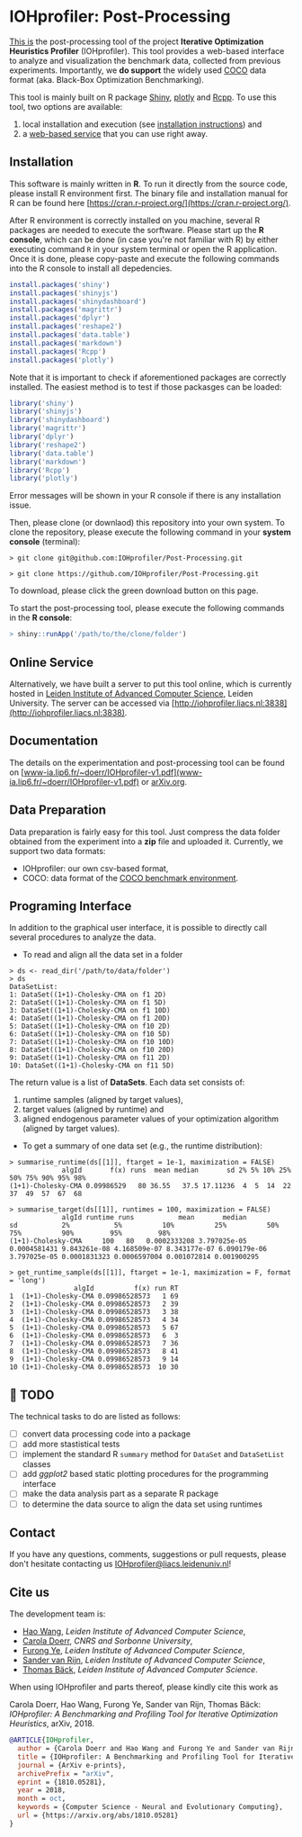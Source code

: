 # IOHprofiler: Post-Processing

[This is](https://github.com/IOHprofiler/Post-Processing) the post-processing tool of the project __Iterative Optimization Heuristics Profiler__ (IOHprofiler). This tool provides a web-based interface to analyze and visualization the benchmark data, collected from previous experiments. Importantly, we __do support__ the widely used [COCO](https://github.com/numbbo/coco) data format (aka. Black-Box Optimization Benchmarking).

This tool is mainly built on R package [Shiny](https://shiny.rstudio.com/), [plotly](https://plot.ly/) and [Rcpp](http://www.rcpp.org/). To use this tool, two options are available:

1. local installation and execution (see [installation instructions](#install)) and
2. a [web-based service](#server) that you can use right away.

## <a name="install"></a>Installation

This software is mainly written in __R__. To run it directly from the source code, please install R environment first. The binary file and installation manual for R can be found here [https://cran.r-project.org/](https://cran.r-project.org/).

After R environment is correctly installed on you machine, several R packages are needed to execute the sorftware. Please start up the __R console__, which can be done (in case you're not familiar with R) by either executing command `R` in your system terminal or open the R application. Once it is done, please copy-paste and execute the following commands into the R console to install all depedencies.
  
```r
install.packages('shiny')
install.packages('shinyjs')
install.packages('shinydashboard')
install.packages('magrittr')
install.packages('dplyr')
install.packages('reshape2')
install.packages('data.table')
install.packages('markdown')
install.packages('Rcpp')
install.packages('plotly')
```

Note that it is important to check if aforementioned packages are correctly installed. The easiest method is to test if those packasges can be loaded:

```r
library('shiny')
library('shinyjs')
library('shinydashboard')
library('magrittr')
library('dplyr')
library('reshape2')
library('data.table')
library('markdown')
library('Rcpp')
library('plotly')
```

Error messages will be shown in your R console if there is any installation issue.

Then, please clone (or downlaod) this repository into your own system. To clone the repository, please execute the following command in your __system console__ (terminal):

```Shell
> git clone git@github.com:IOHprofiler/Post-Processing.git
```

```Shell
> git clone https://github.com/IOHprofiler/Post-Processing.git
```

To download, please click the green download button on this page.

To start the post-processing tool, please execute the following commands in the __R console__:

```r
> shiny::runApp('/path/to/the/clone/folder')
```

## <a name="server"></a> Online Service

Alternatively, we have built a server to put this tool online, which is currently hosted in [Leiden Institute of Advanced Computer Science](https://liacs.leidenuniv.nl/), Leiden University. The server can be accessed via [http://iohprofiler.liacs.nl:3838](http://iohprofiler.liacs.nl:3838).

## Documentation

The details on the experimentation and post-processing tool can be found on [www-ia.lip6.fr/~doerr/IOHprofiler-v1.pdf](www-ia.lip6.fr/~doerr/IOHprofiler-v1.pdf) or [arXiv.org](https://arxiv.org/abs/1810.05281).


## Data Preparation

Data preparation is fairly easy for this tool. Just compress the data folder obtained from the experiment into a __zip__ file and uploaded it. Currently, we support two data formats:

* IOHprofiler: our own csv-based format,
* COCO: data format of the [COCO benchmark environment](https://github.com/numbbo/coco).

## Programing Interface

In addition to the graphical user interface, it is possible to directly call several procedures to analyze the data.

* To read and align all the data set in a folder
  
```Shell
> ds <- read_dir('/path/to/data/folder')
> ds
DataSetList:
1: DataSet((1+1)-Cholesky-CMA on f1 2D)
2: DataSet((1+1)-Cholesky-CMA on f1 5D)
3: DataSet((1+1)-Cholesky-CMA on f1 10D)
4: DataSet((1+1)-Cholesky-CMA on f1 20D)
5: DataSet((1+1)-Cholesky-CMA on f10 2D)
6: DataSet((1+1)-Cholesky-CMA on f10 5D)
7: DataSet((1+1)-Cholesky-CMA on f10 10D)
8: DataSet((1+1)-Cholesky-CMA on f10 20D)
9: DataSet((1+1)-Cholesky-CMA on f11 2D)
10: DataSet((1+1)-Cholesky-CMA on f11 5D)
```

The return value is a list of __DataSets__. Each data set consists of:

  1. runtime samples (aligned by target values),
  2. target values (aligned by runtime) and
  3. aligned endogenous parameter values of your optimization algorithm (aligned by target values).

* To get a summary of one data set (e.g., the runtime distribution):
  
```Shell
> summarise_runtime(ds[[1]], ftarget = 1e-1, maximization = FALSE)
             algId       f(x) runs  mean median       sd 2% 5% 10% 25% 50% 75% 90% 95% 98%
(1+1)-Cholesky-CMA 0.09986529   80 36.55   37.5 17.11236  4  5  14  22  37  49  57  67  68
```

```Shell
> summarise_target(ds[[1]], runtimes = 100, maximization = FALSE)
             algId runtime runs           mean       median           sd           2%           5%          10%          25%          50%          75%          90%         95%         98%
(1+1)-Cholesky-CMA     100   80   0.0002333208 3.797025e-05 0.0004581431 9.843261e-08 4.168509e-07 8.343177e-07 6.090179e-06 3.797025e-05 0.0001831323 0.0006597004 0.001072814 0.001900295
```

```Shell
> get_runtime_sample(ds[[1]], ftarget = 1e-1, maximization = F, format = 'long')
                algId          f(x) run RT
1  (1+1)-Cholesky-CMA 0.09986528573   1 69
2  (1+1)-Cholesky-CMA 0.09986528573   2 39
3  (1+1)-Cholesky-CMA 0.09986528573   3 38
4  (1+1)-Cholesky-CMA 0.09986528573   4 34
5  (1+1)-Cholesky-CMA 0.09986528573   5 67
6  (1+1)-Cholesky-CMA 0.09986528573   6  3
7  (1+1)-Cholesky-CMA 0.09986528573   7 36
8  (1+1)-Cholesky-CMA 0.09986528573   8 41
9  (1+1)-Cholesky-CMA 0.09986528573   9 14
10 (1+1)-Cholesky-CMA 0.09986528573  10 30
```

## :construction: TODO

The technical tasks to do are listed as follows:

* [ ] convert data processing code into a package
* [ ] add more stastistical tests
* [ ] implement the standard R `summary` method for `DataSet` and `DataSetList` classes
* [ ] add _ggplot2_ based static plotting procedures for the programming interface
* [ ] make the data analysis part as a separate R package
* [ ] to determine the data source to align the data set using runtimes

## Contact

If you have any questions, comments, suggestions or pull requests, please don't hesitate contacting us <IOHprofiler@liacs.leidenuniv.nl>!

## Cite us

The development team is:

* [Hao Wang](https://www.universiteitleiden.nl/en/staffmembers/hao-wang#tab-1), <i>Leiden Institute of Advanced Computer Science</i>,
* [Carola Doerr](http://www-desir.lip6.fr/~doerr/), <i>CNRS and Sorbonne University</i>, 
* [Furong Ye](https://www.universiteitleiden.nl/en/staffmembers/furong-ye#tab-1), <i>Leiden Institute of Advanced Computer Science</i>,
* [Sander van Rijn](https://www.universiteitleiden.nl/en/staffmembers/sander-van-rijn#tab-1), <i>Leiden Institute of Advanced Computer Science</i>,
* [Thomas Bäck](https://www.universiteitleiden.nl/en/staffmembers/thomas-back#tab-1), <i>Leiden Institute of Advanced Computer Science</i>.

When using IOHprofiler and parts thereof, please kindly cite this work as

Carola Doerr, Hao Wang, Furong Ye, Sander van Rijn, Thomas Bäck: <i>IOHprofiler: A Benchmarking and Profiling Tool for Iterative Optimization Heuristics</i>, arXiv, 2018.

```bibtex
@ARTICLE{IOHprofiler,
  author = {Carola Doerr and Hao Wang and Furong Ye and Sander van Rijn and Thomas B{\"a}ck},
  title = {IOHprofiler: A Benchmarking and Profiling Tool for Iterative Optimization Heuristics},
  journal = {ArXiv e-prints},
  archivePrefix = "arXiv",
  eprint = {1810.05281},
  year = 2018,
  month = oct,
  keywords = {Computer Science - Neural and Evolutionary Computing},
  url = {https://arxiv.org/abs/1810.05281}
}
```
